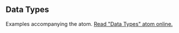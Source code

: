 ## Data Types

Examples accompanying the atom.
[Read "Data Types" atom online.](https://stepik.org/lesson/104305/step/1)
